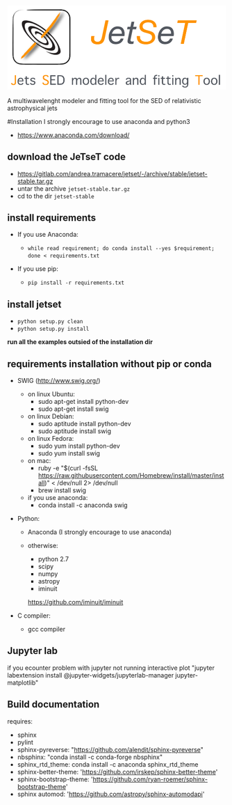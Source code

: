 ![img](./logo/logo_large.png)


A multiwavelenght modeler and fitting tool for the SED of relativistic  astrophysical jets







#Installation
 I strongly encourage to use anaconda and python3
 - https://www.anaconda.com/download/

## download the JeTseT code
- https://gitlab.com/andrea.tramacere/jetset/-/archive/stable/jetset-stable.tar.gz
- untar the  archive  `jetset-stable.tar.gz`
- cd to  the dir `jetset-stable`

## install requirements
    
   - If you use Anaconda: 
     * `while read requirement; do conda install --yes $requirement; done < requirements.txt`
   
   - If you use pip:
     * `pip install -r requirements.txt `


## install jetset
- `python setup.py clean`
- `python setup.py install`

**run all the examples outsied of the installation dir**

requirements installation without pip or conda
---------------------------------
- SWIG (http://www.swig.org/)
    - on linux Ubuntu:
        - sudo apt-get install python-dev
        - sudo apt-get install swig
     - on linux Debian:
        - sudo aptitude install python-dev
        - sudo aptitude install swig
     - on linux Fedora:
        - sudo yum install python-dev
        - sudo yum install swig
     - on mac:
        - ruby -e "$(curl -fsSL https://raw.githubusercontent.com/Homebrew/install/master/install)" < /dev/null 2> /dev/null
        - brew install swig
     - if you use anaconda:
        - conda install -c anaconda swig
        
 - Python:
     - Anaconda (I strongly encourage to use anaconda)
     - otherwise:
        - python 2.7
        - scipy
        - numpy
        - astropy
        - iminuit
        
        https://github.com/iminuit/iminuit
        
 - C compiler:
    - gcc compiler

Jupyter lab
--------------------
if you ecounter problem with jupyter not running interactive plot
"jupyter labextension install @jupyter-widgets/jupyterlab-manager jupyter-matplotlib"

Build documentation
-------------------
 requires: 
    
 - sphinx
 - pylint
 - sphinx-pyreverse: "https://github.com/alendit/sphinx-pyreverse"
 - nbsphinx: "conda install -c conda-forge nbsphinx"
 - sphinx_rtd_theme: conda install -c anaconda sphinx_rtd_theme 
 - sphinx-better-theme: 'https://github.com/irskep/sphinx-better-theme' 
 - sphinx-bootstrap-theme: 'https://github.com/ryan-roemer/sphinx-bootstrap-theme'
 - sphinx automod: 'https://github.com/astropy/sphinx-automodapi'    